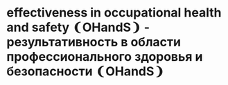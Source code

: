 # effectiveness in occupational health and safety ❨OHandS❩ - результативность в области профессионального здоровья и безопасности ❨OHandS❩
